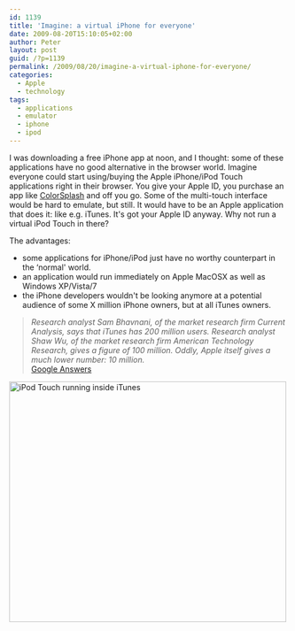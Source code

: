 ```yaml
---
id: 1139
title: 'Imagine: a virtual iPhone for everyone'
date: 2009-08-20T15:10:05+02:00
author: Peter
layout: post
guid: /?p=1139
permalink: /2009/08/20/imagine-a-virtual-iphone-for-everyone/
categories:
  - Apple
  - technology
tags:
  - applications
  - emulator
  - iphone
  - ipod
---
```

I was downloading a free iPhone app at noon, and I thought: some of these applications have no good alternative in the browser world. Imagine everyone could start using/buying the Apple iPhone/iPod Touch applications right in their browser. You give your Apple ID, you purchase an app like [ColorSplash](http://www.juxtaposer.info/ColorSplash.html) and off you go. Some of the multi-touch interface would be hard to emulate, but still. It would have to be an Apple application that does it: like e.g. iTunes. It's got your Apple ID anyway. Why not run a virtual iPod Touch in there?

The advantages:

  * some applications for iPhone/iPod just have no worthy counterpart in the &#8216;normal' world.
  * an application would run immediately on Apple MacOSX as well as Windows XP/Vista/7
  * the iPhone developers wouldn't be looking anymore at a potential audience of some X million iPhone owners, but at all iTunes owners.

> _Research analyst Sam Bhavnani, of the market research firm Current Analysis, says that iTunes has 200 million users. Research analyst Shaw Wu, of the market research firm American Technology Research, gives a figure of 100 million. Oddly, Apple itself gives a much lower number: 10 million._  
> [Google Answers](http://answers.google.com/answers/threadview?id=602246)

[<img  src="http://farm3.static.flickr.com/2624/3839884804_ea5e62cf63.jpg" alt="iPod Touch running inside iTunes" width="500" height="435" />](http://www.flickr.com/photos/pforret/3839884804/ "iPod Touch running inside iTunes by Peter Forret, on Flickr")